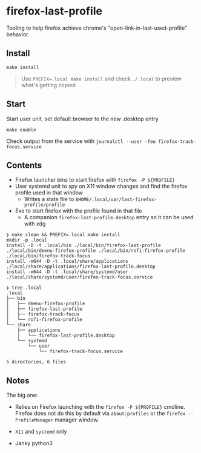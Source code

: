 # firefox-last-profile

Tooling to help firefox achieve chrome's "open-link-in-last-used-profile" behavior.

## Install

```
make install
```

> Use `PREFIX=.local make install` and check `./.local` to preview what's getting copied

## Start

Start user unit, set default browser to the new .desktop entry

```
make enable
```

Check output from the service with `journalctl --user -feu firefox-track-focus.service`

## Contents

* Firefox launcher bins to start firefox with `firefox -P ${PROFILE}`
* User systemd unit to spy on X11 window changes and find the firefox profile used in that window
    * Writes a state file to `$HOME/.local/var/last-firefox-profile/profile`
* Exe to start firefox with the profile found in that file
    * A companion `firefox-last-profile.desktop` entry so it can be used with xdg

```
❯ make clean && PREFIX=.local make install
mkdir -p .local
install -D -t .local/bin ./local/bin/firefox-last-profile ./local/bin/dmenu-firefox-profile ./local/bin/rofi-firefox-profile ./local/bin/firefox-track-focus
install -m644 -D -t .local/share/applications ./local/share/applications/firefox-last-profile.desktop
install -m644 -D -t .local/share/systemd/user ./local/share/systemd/user/firefox-track-focus.service

❯ tree .local
.local
├── bin
│   ├── dmenu-firefox-profile
│   ├── firefox-last-profile
│   ├── firefox-track-focus
│   └── rofi-firefox-profile
└── share
    ├── applications
    │   └── firefox-last-profile.desktop
    └── systemd
        └── user
            └── firefox-track-focus.service

5 directories, 6 files
```


## Notes

The big one:
* Relies on Firefox launching with the `firefox -P ${PROFILE}` cmdline. Firefox does not do this
by default via `about:profiles` or the `firefox --ProfileManager` manager window.

* `X11` and `systemd` only
* Janky python3
